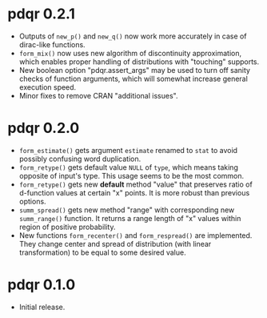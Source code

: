 # pdqr 0.2.1

* Outputs of `new_p()` and `new_q()` now work more accurately in case of dirac-like functions.
* `form_mix()` now uses new algorithm of discontinuity approximation, which enables proper handling of distributions with "touching" supports.
* New boolean option "pdqr.assert_args" may be used to turn off sanity checks of function arguments, which will somewhat increase general execution speed.
* Minor fixes to remove CRAN "additional issues".

# pdqr 0.2.0

* `form_estimate()` gets argument `estimate` renamed to `stat` to avoid possibly confusing word duplication.
* `form_retype()` gets default value `NULL` of `type`, which means taking opposite of input's type. This usage seems to be the most common.
* `form_retype()` gets new **default** method "value" that preserves ratio of d-function values at certain "x" points. It is more robust than previous options.
* `summ_spread()` gets new method "range" with corresponding new `summ_range()`
function. It returns a range length of "x" values within region of positive probability.
* New functions `form_recenter()` and `form_respread()` are implemented. They change center and spread of distribution (with linear transformation) to be equal to some desired value.

# pdqr 0.1.0

* Initial release.
